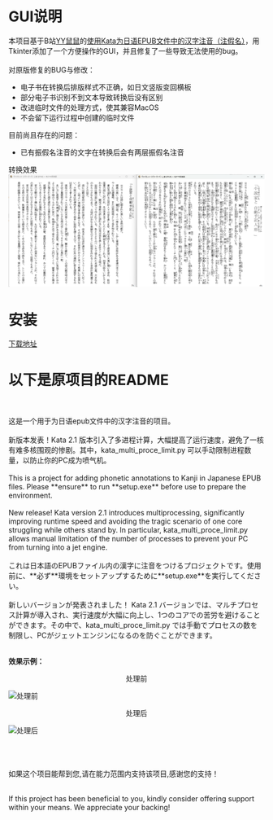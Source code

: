 # GUI说明
本项目基于B站[YY鼠鼠](https://space.bilibili.com/33888058?spm_id_from=333.976.0.0)的[使用Kata为日语EPUB文件中的汉字注音（注假名）](https://www.bilibili.com/read/cv28891933/?spm_id_from=333.999.0.0)，用Tkinter添加了一个方便操作的GUI，并且修复了一些导致无法使用的bug。
<br>
</br>
对原版修复的BUG与修改：
<ul>
<li>电子书在转换后排版样式不正确，如日文竖版变回横板</li>
<li>部分电子书识别不到文本导致转换后没有区别</li>
<li>改进临时文件的处理方式，使其兼容MacOS</li>
<li>不会留下运行过程中创建的临时文件</li>
</ul>
目前尚且存在的问题：
<ul>
  <li>已有振假名注音的文字在转换后会有两层振假名注音</li>
</ul>

转换效果
![转换效果](/result.png)

# 安装
[下载地址](https://github.com/rxing365/Kata-GUI/releases/tag/main)

# 以下是原项目的README
<br>
</br>
这是一个用于为日语epub文件中的汉字注音的项目。<br><br>
新版本发表！Kata 2.1 版本引入了多进程计算，大幅提高了运行速度，避免了一核有难多核围观的惨剧。其中，kata_multi_proce_limit.py 可以手动限制进程数量，以防止你的PC成为喷气机。


<br>
</br>
This is a project for adding phonetic annotations to Kanji in Japanese EPUB files.  Please **ensure** to run **setup.exe** before use to prepare the environment.<br><br>
New release! Kata version 2.1 introduces multiprocessing, significantly improving runtime speed and avoiding the tragic scenario of one core struggling while others stand by. In particular, kata_multi_proce_limit.py allows manual limitation of the number of processes to prevent your PC from turning into a jet engine.
<br>
</br>
これは日本語のEPUBファイル内の漢字に注音をつけるプロジェクトです。使用前に、**必ず**環境をセットアップするために**setup.exe**を実行してください。<br><br>
新しいバージョンが発表されました！ Kata 2.1 バージョンでは、マルチプロセス計算が導入され、実行速度が大幅に向上し、1つのコアでの苦労を避けることができます。その中で、kata_multi_proce_limit.py では手動でプロセスの数を制限し、PCがジェットエンジンになるのを防ぐことができます。
<br>
</br>

**效果示例：**

<div align="center">
  <p>处理前</p>
</div>

![处理前](/example.png)

<div align="center">
  <p>处理后</p>
</div>

![处理后](/example.jpg)
<br>
<br>
<br>
<br>

如果这个项目能帮到您,请在能力范围内支持该项目,感谢您的支持！<br>
<br>

If this project has been beneficial to you, kindly consider offering support within your means. We appreciate your backing!<br>
<br>
